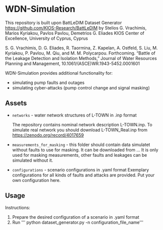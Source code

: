 # WDN-Simulation

This repository is built upon BattLeDIM Dataset Generator https://github.com/KIOS-Research/BattLeDIM
by
Stelios G. Vrachimis, Marios Kyriakou, Pavlos Pavlou, Demetrios G. Eliades
KIOS Center of Excellence, University of Cyprus, Cyprus

S. G. Vrachimis, D. G. Eliades, R. Taormina, Z. Kapelan, A. Ostfeld, S. Liu, M. Kyriakou, P. Pavlou, M. Qiu, and M. M. Polycarpou. Forthcoming. “Battle of the Leakage Detection and Isolation Methods,” Journal of Water Resources Planning and Management, 10.1061/(ASCE)WR.1943-5452.0001601

WDN-Simulation provides additional functionality for:
* simulating pump faults and outages
* simulating cyber-attacks (pump control change and signal masking)
 
## Assets

* `networks` - water network structures of L-TOWN in .inp format

  The repository contains nominal network description L-TOWN.inp. To simulate real network you should download L-TOWN_Real.inp from https://zenodo.org/record/4017659

* `measurements_for_masking` - this folder should contain data simulatet without faults to use for masking. It can be downloaded from ...
    It is only used for masking measurements, other faults and leakages can be simulated without it.

* `configurations` - scenario configurations in .yaml format
    Exemplary configurations for all kinds of faults and attacks are provided.
    Put your own configuration here.

## Usage

Instructions:
1) Prepare the desired configuration of a scenario in .yaml format
2) Run ''' python dataset_generator.py -n configuration_file_name'''